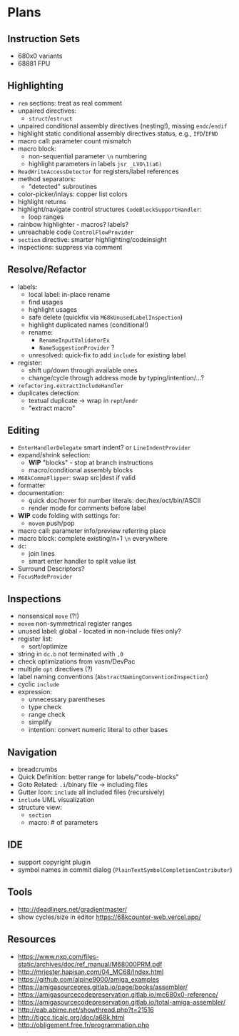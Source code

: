 # Plans

## Instruction Sets

* 680x0 variants
* 68881 FPU

## Highlighting

- `rem` sections: treat as real comment
- unpaired directives:
  - `struct`/`estruct`
- unpaired conditional assembly directives (nesting!), missing `endc`/`endif`
- highlight static conditional assembly directives status, e.g., `IFD`/`IFND`
- macro call: parameter count mismatch
- macro block: 
  - non-sequential parameter `\n` numbering
  - highlight parameters in labels `jsr _LVO\1(a6)`
- `ReadWriteAccessDetector` for registers/label references
- method separators:
  - "detected" subroutines
- color-picker/inlays: copper list colors
- highlight returns
- highlight/navigate control structures `CodeBlockSupportHandler`:
  - loop ranges
- rainbow highlighter - macros? labels?
- unreachable code `ControlFlowProvider`
- `section` directive: smarter highlighting/codeinsight
- inspections: suppress via comment

## Resolve/Refactor

- labels:
  - local label: in-place rename
  - find usages
  - highlight usages
  - safe delete (quickfix via `M68kUnusedLabelInspection`)
  - highlight duplicated names (conditional!)
  - rename:
    - `RenameInputValidatorEx`
    - `NameSuggestionProvider` ?
  - unresolved: quick-fix to add `include` for existing label
- register:
  - shift up/down through available ones
  - change/cycle through address mode by typing/intention/...?
- `refactoring.extractIncludeHandler`
- duplicates detection:
  - textual duplicate -> wrap in `rept`/`endr`
  - "extract macro"

## Editing

- `EnterHandlerDelegate` smart indent? or `LineIndentProvider`
- expand/shrink selection:
  - **WIP** "blocks" - stop at branch instructions
  - macro/conditional assembly blocks
- `M68kCommaFlipper`: swap src\|dest if valid
- formatter
- documentation:
  - quick doc/hover for number literals: dec/hex/oct/bin/ASCII
  - render mode for comments before label
- **WIP** code folding with settings for:
  - `movem` push/pop
- macro call: parameter info/preview referring place
- macro block: complete existing/n+1 `\n` everywhere
- `dc`:
  - join lines
  - smart enter handler to split value list
- Surround Descriptors?
- `FocusModeProvider`

## Inspections

- nonsensical `move` (?!)
- `movem` non-symmetrical register ranges
- unused label: global - located in non-include files only?
- register list:
  - sort/optimize
- string in `dc.b` not terminated with `,0`
- check optimizations from vasm/DevPac
- multiple `opt` directives (?)
- label naming conventions (`AbstractNamingConventionInspection`)
- cyclic `include`
- expression:
  - unnecessary parentheses
  - type check
  - range check
  - simplify
  - intention: convert numeric literal to other bases

## Navigation

- breadcrumbs
- Quick Definition: better range for labels/"code-blocks"
- Goto Related: `.i`/binary file -> including files
- Gutter Icon: `include` all included files (recursively)
- `include` UML visualization
- structure view:
  - `section`
  - macro: # of parameters

## IDE

- support copyright plugin
- symbol names in commit dialog (`PlainTextSymbolCompletionContributor`)

## Tools

- http://deadliners.net/gradientmaster/
- show cycles/size in editor https://68kcounter-web.vercel.app/

## Resources

- https://www.nxp.com/files-static/archives/doc/ref_manual/M68000PRM.pdf
- http://mrjester.hapisan.com/04_MC68/Index.html
- https://github.com/alpine9000/amiga_examples
- https://amigasourcepres.gitlab.io/page/books/assembler/
- https://amigasourcecodepreservation.gitlab.io/mc680x0-reference/
- https://amigasourcecodepreservation.gitlab.io/total-amiga-assembler/
- http://eab.abime.net/showthread.php?t=21516
- http://tigcc.ticalc.org/doc/a68k.html
- http://obligement.free.fr/programmation.php